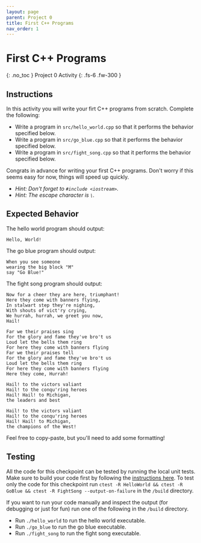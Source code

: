 ```yaml
---
layout: page
parent: Project 0
title: First C++ Programs
nav_order: 1
---
```


# First C++ Programs
{: .no_toc }
Project 0 Activity
{: .fs-6 .fw-300 }

## Instructions

In this activity you will write your firt C++ programs from scratch. Complete the following:

- Write a program in ```src/hello_world.cpp``` so that it performs the behavior specified below.
- Write a program in ```src/go_blue.cpp``` so that it performs the behavior specified below.
- Write a program in ```src/fight_song.cpp``` so that it performs the behavior specified below.

Congrats in advance for writing your first C++ programs. Don't worry if this seems easy for now, things will speed up quickly.

- *Hint: Don't forget to ```#include <iostream>```.*
- *Hint: The escape character is ```\```.*

## Expected Behavior

The hello world program should output: 

```
Hello, World!

```

The go blue program should output:

```
When you see someone
wearing the big block "M"
say "Go Blue!"

```

The fight song program should output:

```
Now for a cheer they are here, triumphant!
Here they come with banners flying,
In stalwart step they're nighing,
With shouts of vict'ry crying,
We hurrah, hurrah, we greet you now,
Hail!

Far we their praises sing
For the glory and fame they've bro't us
Loud let the bells them ring
For here they come with banners flying
Far we their praises tell
For the glory and fame they've bro't us
Loud let the bells them ring
For here they come with banners flying
Here they come, Hurrah!

Hail! to the victors valiant
Hail! to the conqu'ring heroes
Hail! Hail! to Michigan,
the leaders and best

Hail! to the victors valiant
Hail! to the conqu'ring heroes
Hail! Hail! to Michigan,
the champions of the West!

```

Feel free to copy-paste, but you'll need to add some formatting!

## Testing

All the code for this checkpoint can be tested by running the local unit tests. Make sure to build your code first by following the [instructions here](https://robotics102.org/um-f24/project_0/#building-your-code). To test only the code for this checkpoint run ```ctest -R HelloWorld && ctest -R GoBlue && ctest -R FightSong --output-on-failure``` in the ```/build``` directory.

If you want to run your code manually and inspect the output (for debugging or just for fun) run one of the following in the ```/build``` directory.
- Run ```./hello_world``` to run the hello world executable.
- Run ```./go_blue``` to run the go blue executable.
- Run ```./fight_song``` to run the fight song executable.
